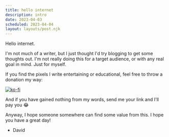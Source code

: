```yaml
---
title: hello internet
description: intro
date: 2023-04-03
scheduled: 2023-04-04
layout: layouts/post.njk
---
```


Hello internet.

I'm not much of a writer, but I just thought I'd try blogging to get some thoughts out.
I'm not really doing this for a target audience, or with any real goal in mind.
Just for myself.

If you find the pixels I write entertaining or educational,
feel free to throw a donation my way:

[![ko-fi](https://ko-fi.com/img/githubbutton_sm.svg)](https://ko-fi.com/J3J8K2PTD)

And if you have gained nothing from my words, send me your link and I'll pay you 😂

Anyway, I hope someone somewhere can find some value from this.
I hope you have a great day!

- David
